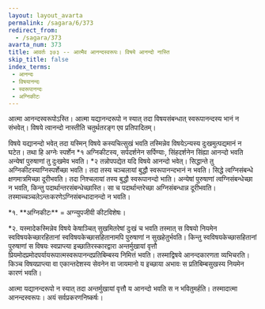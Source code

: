 ```yaml
---
layout: layout_avarta
permalink: /sagara/6/373
redirect_from:
  - /sagara/373
avarta_num: 373
title: आवर्तः ३७३ -- आत्मैव आनन्दस्वरूपः। विषये आनन्दो नास्ति
skip_title: false
index_terms: 
 - आनन्दः
 - विषयानन्दः
 - स्वरूपानन्दः
 - अग्निकीटः
---
```


आत्मा आनन्दस्वरूपोऽस्ति। आत्मा यद्यानन्दरूपो न स्यात् तदा
विषयसंबन्धात् स्वरूपानन्दस्य भानं न संभवेत्। विषये त्वानन्दो नास्तीति
चतुर्थतरङ्ग एव प्रतिपादितम्।

विषये यद्यानन्दो भवेत् तदा यस्मिन् विषये कस्यचित्सुखं भवति
तस्मिन्नेव विषयेऽन्यस्य दुःखमुत्पद्यमानं न घटेत। तथा हि अग्नेः स्पर्शेन *१ अग्निकीटस्य, सर्पदर्शनेन सर्पिण्याः, सिंहदर्शनेन सिंह्या आनन्दो भवति
अन्येषां पुरुषाणां तु दुःखमेव भवति। *२ तन्नोपपद्येत यदि विषये आनन्दो
भवेत्। सिद्धान्ते तु अग्निकीटस्याग्निस्पर्शेच्छा भवति। तदा तस्य चञ्चलायां
बुद्धौ स्वरूपानन्दभानं न भवति। सिद्धे त्वग्निसंबन्धे क्षणमात्रमिच्छा दूरीभवति। तदा निश्चलायां तस्य बुद्धौ स्वरूपानन्दो भाति। अन्येषां पुरुषाणां
त्वग्निसंबन्धेच्छा न भवति, किन्तु पदार्थान्तरसंबन्धेच्छास्ति। सा च पदार्थान्तरेच्छा अग्निसंबन्धान्न दूरीभवति। तस्माच्चञ्चलेऽन्तःकरणेऽग्निसंबन्धादानन्दो
न भवति।

<div class="footnote" markdown="1">
*१. **अग्निकीटः** = अग्न्युपजीवी कीटविशेषः।

*२. यस्मादेकस्मिन्नेव विषये केषाञ्चित् सुखमितरेषां दुःखं च भवति तस्मात् स
विषयो नियमेन स्वविषयकेच्छारहितानां स्वविषयकेच्छासहितानामपि पुरुषाणां न
सुखहेतुर्भवति। किन्तु स्वविषयकेच्छासहितानां पुरुषाणां स विषयः स्वप्राप्त्या इच्छातिरस्कारद्वारा अन्तर्मुखायां वृत्तौ प्रियमोदप्रमोदपर्यायरूपात्मस्वरूपानन्दप्रतिबिम्बस्य निमित्तं
भवति। तस्माद्विषये आनन्दकारणता व्यभिचरति। किञ्च विषयप्राप्त्या वा एकान्तदेशस्य
सेवनेन वा जायमानो य इच्छाया अभावः स प्रतिबिम्बसुखस्य नियमेन कारणं भवति।

आत्मा यद्यानन्दरूपो न स्यात् तदा अन्तर्मुखायां वृत्तौ य आनन्दो भवति स न
भवितुमर्हति। तस्मादात्मा आनन्दस्वरूपः। अयं सर्वप्रकरणनिष्कर्षः।
</div>

